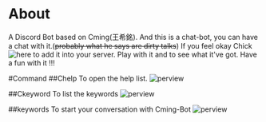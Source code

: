 # About
A Discord Bot based on Cming(王希銘).
And this is a chat-bot, you can have a chat with it.(~~probably what he says are dirty talks~~)
If you feel okay
Chick ![here](https://discord.com/api/oauth2/authorize?client_id=699626770047172711&permissions=0&scope=bot) to add it into your server.
Play with it and to see what it've got.
Have a fun with it !!!


#Command
##Chelp
To open the help list.
![perview](Chelp.jpg)

##Ckeyword
To list the keywords
![perview](Chelp.jpg)

##keywords
To start your conversation with Cming-Bot 
![perview](Chelp.jpg)

